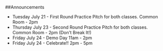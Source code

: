 

##Announcements

- Tuesday July 21 - First Round Practice Pitch for both classes. Common Room - 2pm
- Thursday July 23 - Second Round Practice Pitch for both classes. Common Room - 2pm (Don't Break It!)
- Friday July 24 - Demo Day 11am - 2pm
- Friday July 24 - Celebrate!! 2pm - 5pm
